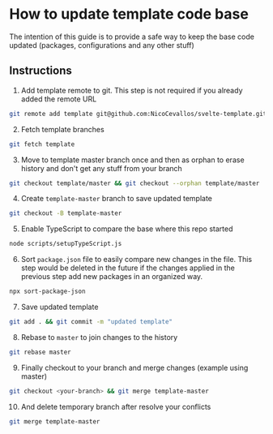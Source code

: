 # How to update template code base

The intention of this guide is to provide a safe way to keep the base code
updated (packages, configurations and any other stuff)

## Instructions

1. Add template remote to git. This step is not required if you already added
   the remote URL

```zsh
git remote add template git@github.com:NicoCevallos/svelte-template.git
```

2. Fetch template branches

```zsh
git fetch template
```

3. Move to template master branch once and then as orphan to erase history and
   don't get any stuff from your branch

```zsh
git checkout template/master && git checkout --orphan template/master
```

4. Create `template-master` branch to save updated template

```zsh
git checkout -B template-master
```

5. Enable TypeScript to compare the base where this repo started

```zsh
node scripts/setupTypeScript.js
```

6. Sort `package.json` file to easily compare new changes in the file. This step
   would be deleted in the future if the changes applied in the previous step
   add new packages in an organized way.

```zsh
npx sort-package-json
```

7. Save updated template

```zsh
git add . && git commit -m "updated template"
```

8. Rebase to `master` to join changes to the history

```zsh
git rebase master
```

9. Finally checkout to your branch and merge changes (example using master)

```zsh
git checkout <your-branch> && git merge template-master
```

10. And delete temporary branch after resolve your conflicts

```zsh
git merge template-master
```
